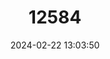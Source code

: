 ---
title: "12584"
category: "Macrhybopsis meeki"
draft: false
date: 2024-02-22 13:03:50
languages:
  English: ["Sicklefin Chub"]
---